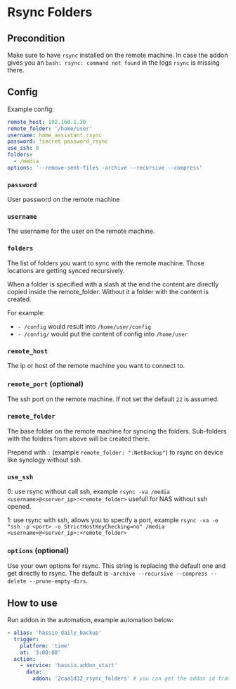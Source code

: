 # Rsync Folders

## Precondition

Make sure to have `rsync` installed on the remote machine. In case the addon gives you an `bash: rsync: command not found` in the logs `rsync` is missing there.

## Config

Example config:

```yaml
remote_host: 192.168.1.30
remote_folder: '/home/user'
username: home_assistant_rsync
password: !secret password_rsync
use_ssh: 0
folders:
  - /media
options: '--remove-sent-files -archive --recursive --compress'
```

### `password`

User password on the remote machine

### `username`

The username for the user on the remote machine.

### `folders`

The list of folders you want to sync with the remote machine. Those locations are getting synced recursively.

When a folder is specified with a slash at the end the content are directly copied inside the remote_folder.
Without it a folder with the content is created.

For example:

* `- /config` would result into `/home/user/config`
* `- /config/` would put the content of config into `/home/user`

### `remote_host`

The ip or host of the remote machine you want to connect to.

### `remote_port` (optional)

The ssh port on the remote machine. If not set the default `22` is assumed.

### `remote_folder`

The base folder on the remote machine for syncing the folders. Sub-folders with the folders from above will be created there.

Prepend with `:` (example `remote_folder: ":NetBackup"`) to rsync on device like synology without ssh.

### `use_ssh`

0: use rsync without call ssh, example `rsync -va /media <username>@<server_ip>:<remote_folder>` usefull for NAS without ssh opened.

1: use rsync with ssh, allows you to specify a port, example `rsync -va -e "ssh -p <port> -o StrictHostKeyChecking=no" /media <username>@<server_ip>:<remote_folder>`

### `options` (optional)

Use your own options for rsync. This string is replacing the default one and get directly to rsync. The default is `-archive --recursive --compress --delete --prune-empty-dirs`.


## How to use

Run addon in the automation, example automation below:
```yaml
- alias: 'hassio_daily_backup'
  trigger:
    platform: 'time'
    at: '3:00:00'
  action:
    - service: 'hassio.addon_start'
      data:
        addon: '2caa1d32_rsync_folders' # you can get the addon id from URL when you go to the addon info
```